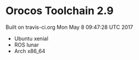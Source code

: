 
# Orocos Toolchain 2.9

Built on travis-ci.org Mon May  8 09:47:28 UTC 2017

* Ubuntu xenial
* ROS lunar
* Arch x86_64



